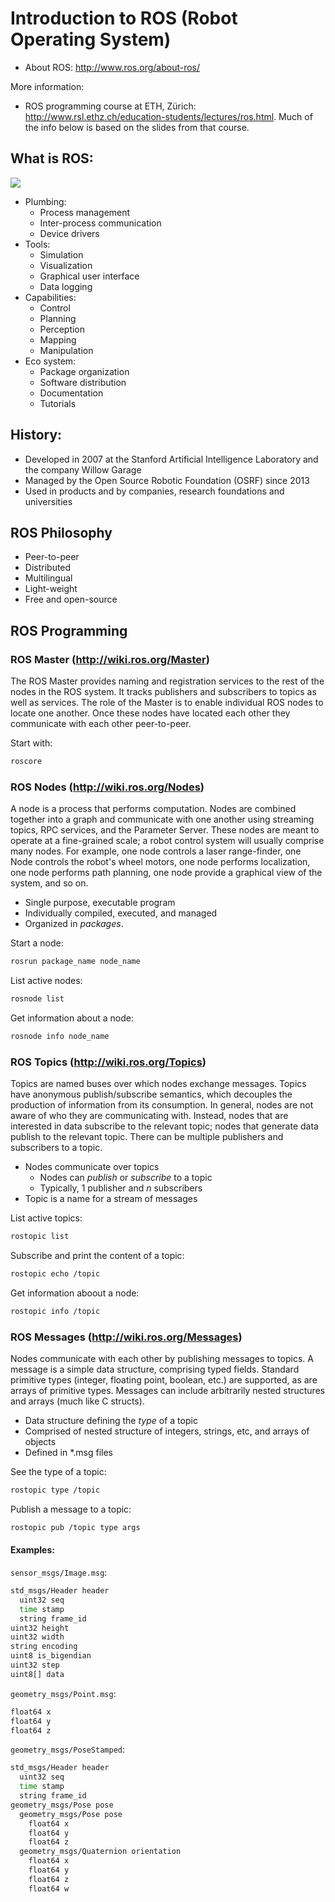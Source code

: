 # Introduction to ROS (Robot Operating System)

- About ROS: http://www.ros.org/about-ros/

More information:
- ROS programming course at ETH, Zürich: http://www.rsl.ethz.ch/education-students/lectures/ros.html. Much of the info below is based on the slides from that course.

## What is ROS:

![](http://www.ros.org/wp-content/uploads/2013/12/ros_equation.png)

- Plumbing:
    - Process management
    - Inter-process communication
    - Device drivers
- Tools:
    - Simulation
    - Visualization
    - Graphical user interface
    - Data logging
- Capabilities:
    - Control
    - Planning
    - Perception
    - Mapping
    - Manipulation
- Eco system:
    - Package organization
    - Software distribution
    - Documentation 
    - Tutorials

## History:
- Developed in 2007 at the Stanford Artificial Intelligence Laboratory and the company Willow Garage
- Managed by the Open Source Robotic Foundation (OSRF) since 2013
- Used in products and by companies, research foundations and universities

## ROS Philosophy 

- Peer-to-peer
- Distributed
- Multilingual
- Light-weight
- Free and open-source

## ROS Programming

### ROS Master (http://wiki.ros.org/Master)

The ROS Master provides naming and registration services to the rest of the nodes in the ROS system. It tracks publishers and subscribers to topics as well as services. The role of the Master is to enable individual ROS nodes to locate one another. Once these nodes have located each other they communicate with each other peer-to-peer.

Start with: 
```bash 
roscore
```

### ROS Nodes (http://wiki.ros.org/Nodes)

A node is a process that performs computation. Nodes are combined together into a graph and communicate with one another using streaming topics, RPC services, and the Parameter Server. These nodes are meant to operate at a fine-grained scale; a robot control system will usually comprise many nodes. For example, one node controls a laser range-finder, one Node controls the robot's wheel motors, one node performs localization, one node performs path planning, one node provide a graphical view of the system, and so on.

- Single purpose, executable program
- Individually compiled, executed, and managed
- Organized in *packages*.

Start a node:
```bash 
rosrun package_name node_name
```
List active nodes:
```bash
rosnode list
```

Get information about a node:
```bash
rosnode info node_name
```

### ROS Topics (http://wiki.ros.org/Topics)

Topics are named buses over which nodes exchange messages. Topics have anonymous publish/subscribe semantics, which decouples the production of information from its consumption. In general, nodes are not aware of who they are communicating with. Instead, nodes that are interested in data subscribe to the relevant topic; nodes that generate data publish to the relevant topic. There can be multiple publishers and subscribers to a topic.

- Nodes communicate over topics
    - Nodes can *publish* or *subscribe* to a topic
    - Typically, 1 publisher and *n* subscribers
- Topic is a name for a stream of messages

List active topics:
```bash 
rostopic list
```

Subscribe and print the content of a topic:
```bash
rostopic echo /topic
```

Get information aboout a node:
```bash
rostopic info /topic
```

### ROS Messages (http://wiki.ros.org/Messages)


Nodes communicate with each other by publishing messages to topics. A message is a simple data structure, comprising typed fields. Standard primitive types (integer, floating point, boolean, etc.) are supported, as are arrays of primitive types. Messages can include arbitrarily nested structures and arrays (much like C structs).

- Data structure defining the *type* of a topic
- Comprised of nested structure of integers, strings, etc, and arrays of objects
- Defined in *.msg files

See the type of a topic:
```bash
rostopic type /topic
```

Publish a message to a topic:
```bash
rostopic pub /topic type args
```

#### Examples:

`sensor_msgs/Image.msg`:

```bash
std_msgs/Header header
  uint32 seq
  time stamp
  string frame_id
uint32 height
uint32 width
string encoding
uint8 is_bigendian
uint32 step
uint8[] data
```

`geometry_msgs/Point.msg`:
```bash
float64 x
float64 y
float64 z
```

`geometry_msgs/PoseStamped`:
```bash 
std_msgs/Header header
  uint32 seq
  time stamp
  string frame_id
geometry_msgs/Pose pose
  geometry_msgs/Pose pose
    float64 x
    float64 y
    float64 z
  geometry_msgs/Quaternion orientation
    float64 x
    float64 y
    float64 z
    float64 w
```


